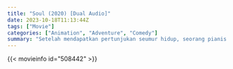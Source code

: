 ```yaml
---
title: "Soul (2020) [Dual Audio]"
date: 2023-10-18T11:13:44Z
tags: ["Movie"]
categories: ["Animation", "Adventure", "Comedy"]
summary: "Setelah mendapatkan pertunjukan seumur hidup, seorang pianis jazz New York tiba-tiba menemukan dirinya terjebak di negeri asing antara Bumi dan akhirat."
---
```


  <mux-player stream-type="on-demand"
  src="https://kp3d-my.sharepoint.com/personal/ryoo_kp3d_onmicrosoft_com/_layouts/15/download.aspx?share=ETXrRu-3mAxAup_E0R7jUgYBp09gZZtUrIvJ_uYnEo4SKw" prefer-playback="mse" controls>
 
  </mux-player>
  

{{< movieinfo id="508442" >}}

  <script src="https://cdn.jsdelivr.net/npm/@mux/mux-player"></script>
  
   <script type="application/ld+json">
 {
  "@context": "https://schema.org/",
  "@type": "VideoObject",
  "name": "Soul (2020)",
  "contentUrl": "https://stream.mux.com/1fBoNQdjYZZhaf8XcstvIRQCgBUHWViK7SRZSUPZwGo.m3u8",
  "thumbnailUrl": "https://www.themoviedb.org/t/p/original/7EslmAX1Pz0HGwpa8hnVAqiOWf9.jpg?width=314&fit_mode=preserve&time=25",
  "uploadDate": "2023-10-18T11:13:44Z",
}

</script>